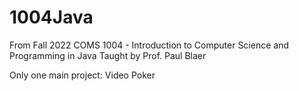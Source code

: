# 1004Java

From Fall 2022 COMS 1004 - Introduction to Computer Science and Programming in Java 
Taught by Prof. Paul Blaer 

Only one main project: Video Poker
